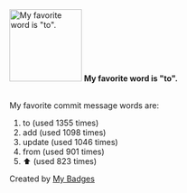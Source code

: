 <img src="https://github.com/my-badges/my-badges/blob/master/src/all-badges/favorite-word/favorite-word.png?raw=true" alt="My favorite word is &quot;to&quot;." title="My favorite word is &quot;to&quot;." width="128">
<strong>My favorite word is &quot;to&quot;.</strong>
<br><br>

My favorite commit message words are:

1. to (used 1355 times)
2. add (used 1098 times)
3. update (used 1046 times)
4. from (used 901 times)
5. :arrow_up: (used 823 times)


Created by <a href="https://github.com/my-badges/my-badges">My Badges</a>